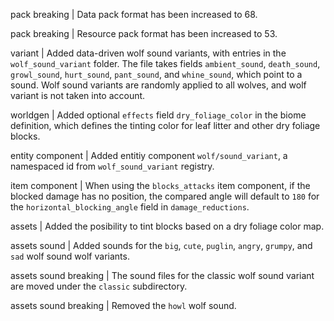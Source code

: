 pack breaking | Data pack format has been increased to 68.

pack breaking | Resource pack format has been increased to 53.

variant | Added data-driven wolf sound variants, with entries in the `wolf_sound_variant` folder. The file takes fields `ambient_sound`, `death_sound`, `growl_sound`, `hurt_sound`, `pant_sound`, and `whine_sound`, which point to a sound. Wolf sound variants are randomly applied to all wolves, and wolf variant is not taken into account.

worldgen | Added optional `effects` field `dry_foliage_color` in the biome definition, which defines the tinting color for leaf litter and other dry foliage blocks.

entity component | Added entitiy component `wolf/sound_variant`, a namespaced id from `wolf_sound_variant` registry.

item component | When using the `blocks_attacks` item component, if the blocked damage has no position, the compared angle will default to `180` for the `horizontal_blocking_angle` field in `damage_reductions`.

assets | Added the posibility to tint blocks based on a dry foliage color map.

assets sound | Added sounds for the `big`, `cute`, `puglin`, `angry`, `grumpy`, and `sad` wolf sound wolf variants.

assets sound breaking | The sound files for the classic wolf sound variant are moved under the `classic` subdirectory.

assets sound breaking | Removed the `howl` wolf sound.